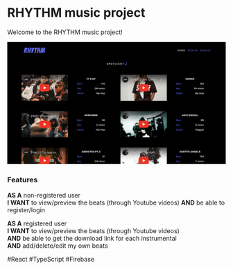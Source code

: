 # RHYTHM music project

Welcome to the RHYTHM music project!

![RHYTHM main page](design.png)

### **Features**

**AS A** non-registered user  
**I WANT** to view/preview the beats (through Youtube videos)
**AND** be able to register/login

**AS A** registered user  
**I WANT** to view/preview the beats (through Youtube videos) </br>
**AND** be able to get the download link for each instrumental</br>
**AND** add/delete/edit my own beats

#React #TypeScript #Firebase
